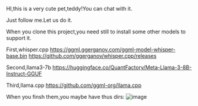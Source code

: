 HI,this is a very cute pet,teddy!You can chat with it.

Just follow me.Let us do it.

When you clone this project,you need still to install some other models to support it.

First,whisper.cpp
https://ggml.ggerganov.com/ggml-model-whisper-base.bin
https://github.com/ggerganov/whisper.cpp/releases

Second,llama3-7b
https://huggingface.co/QuantFactory/Meta-Llama-3-8B-Instruct-GGUF

Third,llama.cpp
https://github.com/ggml-org/llama.cpp

When you finsh them,you maybe have thus dirs:
![image](https://github.com/user-attachments/assets/4ee0af36-9c07-40f9-b897-bc12a8d92246)

